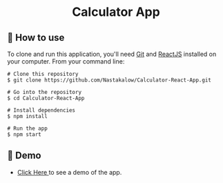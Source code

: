 <h1 align="center">Calculator App</h1>

## :book: How to use

To clone and run this application, you'll need [Git](https://git-scm.com/downloads) and [ReactJS](https://reactjs.org/docs/getting-started.html) installed on your computer. From your command line:

```
# Clone this repository
$ git clone https://github.com/Nastakalow/Calculator-React-App.git

# Go into the repository
$ cd Calculator-React-App

# Install dependencies
$ npm install

# Run the app
$ npm start
```

## :link: Demo

- <a target="_blank" href="https://calculator-react-app-deploy.netlify.app/"> Click Here </a> to see a demo of the app.
